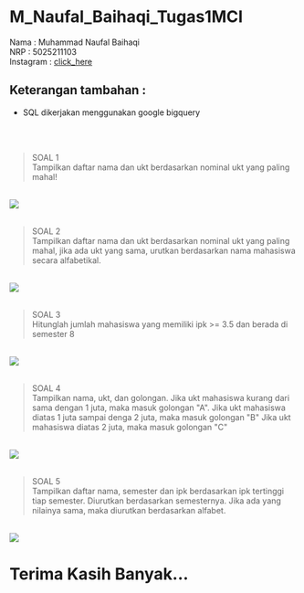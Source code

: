 # M_Naufal_Baihaqi_Tugas1MCI

Nama        : Muhammad Naufal Baihaqi</br>
NRP         : 5025211103</br>
Instagram   : [click_here](https://www.instagram.com/naufalqii/?hl=id)

## Keterangan tambahan :
- SQL dikerjakan menggunakan google bigquery

<br><br/>
>SOAL 1</br>Tampilkan daftar nama dan ukt berdasarkan nominal ukt yang paling mahal!

\
![](https://user-images.githubusercontent.com/115441787/227436343-64f5afd4-c286-433e-90fd-a3972a6d5745.png)
<br><br/>

>SOAL 2 </br>Tampilkan daftar nama dan ukt berdasarkan nominal ukt yang paling mahal, jika ada ukt yang sama, urutkan berdasarkan nama mahasiswa secara alfabetikal.

\
![](https://user-images.githubusercontent.com/115441787/227440767-4b08b3c6-c24b-4ed8-a10f-acfb82a42d41.png)
<br><br/>

>SOAL 3 </br> Hitunglah jumlah mahasiswa yang memiliki ipk >= 3.5 dan berada di semester 8

\
![](https://user-images.githubusercontent.com/115441787/227442216-891f1762-f9f3-42d4-9728-c18b2d02fd8c.png)
<br><br/>

>SOAL 4 </br> Tampilkan nama, ukt, dan golongan. Jika ukt mahasiswa kurang dari sama dengan 1 juta, maka masuk golongan "A". Jika ukt mahasiswa diatas 1 juta sampai denga 2 juta, maka masuk golongan "B" Jika ukt mahasiswa diatas 2 juta, maka masuk golongan "C"

\
![](https://user-images.githubusercontent.com/115441787/227442897-2194e001-eac9-46c4-a9a8-98710460e378.png)
<br><br/>

>SOAL 5 </br> Tampilkan daftar nama, semester dan ipk berdasarkan ipk tertinggi tiap semester. Diurutkan berdasarkan semesternya. Jika ada yang nilainya sama, maka diurutkan berdasarkan alfabet.

\
![](https://user-images.githubusercontent.com/115441787/227443239-19424839-6766-473b-9b4f-e8d43e88cc31.png)


# Terima Kasih Banyak...